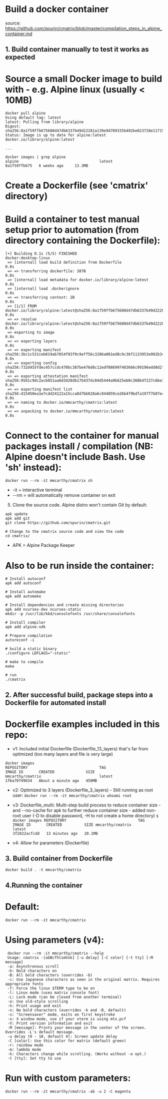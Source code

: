 # Build a docker container

source: https://github.com/spurin/cmatrix/blob/master/compilation_steps_in_alpine_container.md

## 1. Build container manually to test it works as expected

#  Source a small Docker image to build with - e.g. Alpine linux (usually < 10MB)
```
docker pull alpine
Using default tag: latest
latest: Pulling from library/alpine
Digest: sha256:8a1f59ffb675680d47db6337b49d22281a139e9d709335b492be023728e11715
Status: Image is up to date for alpine:latest
docker.io/library/alpine:latest

...

docker images | grep alpine
alpine                                    latest                                                                        8a1f59ffb675   6 weeks ago     13.3MB
```

# Create a Dockerfile (see 'cmatrix' directory)

# Build a container to test manual setup prior to automation (from directory containing the Dockerfile):
```
[+] Building 0.1s (5/5) FINISHED                                                                                  docker:desktop-linux
 => [internal] load build definition from Dockerfile                                                                              0.0s
 => => transferring dockerfile: 387B                                                                                              0.0s
 => [internal] load metadata for docker.io/library/alpine:latest                                                                  0.0s
 => [internal] load .dockerignore                                                                                                 0.0s
 => => transferring context: 2B                                                                                                   0.0s
 => [1/1] FROM docker.io/library/alpine:latest@sha256:8a1f59ffb675680d47db6337b49d22281a139e9d709335b492be023728e11715            0.0s
 => => resolve docker.io/library/alpine:latest@sha256:8a1f59ffb675680d47db6337b49d22281a139e9d709335b492be023728e11715            0.0s
 => exporting to image                                                                                                            0.0s
 => => exporting layers                                                                                                           0.0s
 => => exporting manifest sha256:3bc1c531ceb019ab7854f03f9c9eff56c3286a081ed8c9c36f1133953e982b34                                 0.0s
 => => exporting config sha256:732d455fdec457ccdc470bc387be476d8c12edf086997403666c99196edd0d2f                                   0.0s
 => => exporting attestation manifest sha256:9581c9dc2acb051aa8d3d28db17b437dc04d5444a9b625eb0c360b4f227c6be3                     0.0s
 => => exporting manifest list sha256:d15450ea1e7cdd24122a15cca8d7bb828a6c844859ce26b4f9bdfa197f7b07e4                            0.0s
 => => naming to docker.io/mmcarthy/cmatrix:latest                                                                                0.0s
 => => unpacking to docker.io/mmcarthy/cmatrix:latest                                                                             0.0s
```
#  Connect to the container for manual packages install / compilation  (NB: Alpine doesn't include Bash. Use 'sh' instead):
```
docker run --rm -it mmcarthy/cmatrix sh
```
- -it = interactive terminal
- --rm = will automatically remove container on exit

5. Clone the  source code. Alpine distro won't contain Git by default:
```
apk update
apk add git
git clone https://github.com/spurin/cmatrix.git

# Change to the cmatrix source code and view the code
cd cmatrix/
```
- APK = Alpine Package Keeper

# Also to be run inside the container:
```
# Install autoconf
apk add autoconf

# Install automake
apk add automake

# Install dependencies and create missing directories
apk add ncurses-dev ncurses-static
mkdir -p /usr/lib/kbd/consolefonts /usr/share/consolefonts

# Install compiler
apk add alpine-sdk

# Prepare compilation
autoreconf -i

# build a static binary
./configure LDFLAGS="-static"

# make to compile
make

# run
./cmatrix
```

## 2. After successful build, package steps into a Dockerfile for automated install


# Dockerfile examples included in this repo:
- v1: Included initial Dockerfile (Dockerfile_13_layers) that's far from optimized (too many layers and file is very large)
```
docker images
REPOSITORY                                TAG                                                                           IMAGE ID       CREATED              SIZE
mmcarthy/cmatrix                          latest                                                                        1f6a70f49634   About a minute ago   450MB
```
- v2: Optimized to 3 layers (Dockerfile_3_layers)
      - Still running as root user:
      ```
      docker run --rm -it mmcarthy/cmatrix whoami
      root
      ```
- v3: Dockerfile_multi: Multi-step build process to reduce container size
      - and --no-cache for apk to further  reduce container size
      - added non-root user (-D to disable password, -H to not create a home directory)
      ```
      $ docker images
      REPOSITORY                                TAG                                                                           IMAGE ID       CREATED          SIZE
      mmcarthy/cmatrix                          latest                                                                        3f2822acfcdd   13 minutes ago   20.1MB
      ```

- v4: Allow for parameters (Dockerfile)

## 3. Build container from Dockerfile
```
docker build . -t mmcarthy/cmatrix
```

## 4.Running the container

# Default:
```
docker run --rm -it mmcarthy/cmatrix
```

# Using parameters (v4):
```
 docker run --rm -it mmcarthy/cmatrix --help
 Usage: cmatrix -[abBcfhlsmVxk] [-u delay] [-C color] [-t tty] [-M message]
 -a: Asynchronous scroll
 -b: Bold characters on
 -B: All bold characters (overrides -b)
 -c: Use Japanese characters as seen in the original matrix. Requires appropriate fonts
 -f: Force the linux $TERM type to be on
 -l: Linux mode (uses matrix console font)
 -L: Lock mode (can be closed from another terminal)
 -o: Use old-style scrolling
 -h: Print usage and exit
 -n: No bold characters (overrides -b and -B, default)
 -s: "Screensaver" mode, exits on first keystroke
 -x: X window mode, use if your xterm is using mtx.pcf
 -V: Print version information and exit
 -M [message]: Prints your message in the center of the screen. Overrides -L's default message.
 -u delay (0 - 10, default 4): Screen update delay
 -C [color]: Use this color for matrix (default green)
 -r: rainbow mode
 -m: lambda mode
 -k: Characters change while scrolling. (Works without -o opt.)
 -t [tty]: Set tty to use
```

# Run with custom parameters:
```
docker run --rm -it mmcarthy/cmatrix -ab -u 2 -C magenta
```

